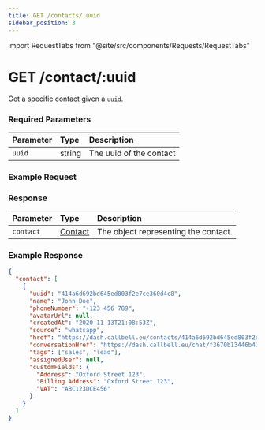 ```yaml
---
title: GET /contacts/:uuid
sidebar_position: 3
---
```


import RequestTabs from "@site/src/components/Requests/RequestTabs"

# GET /contact/:uuid

Get a specific contact given a `uuid`.

### Required Parameters

| Parameter | Type   | Description             |
| :-------- | :----- | :---------------------- |
| `uuid`    | string | The uuid of the contact |

### Example Request

<RequestTabs endpoint='contacts_api' request="get_contact"/>

### Response

| Parameter | Type                                           | Description                          |
| :-------- | :--------------------------------------------- | :----------------------------------- |
| `contact` | [Contact](/api/reference/object_types/contact) | The object representing the contact. |

### Example Response

```json title=response.json
{
  "contact": [
    {
      "uuid": "414a6d692bd645ed803f2e7ce360d4c8",
      "name": "John Doe",
      "phoneNumber": "+123 456 789",
      "avatarUrl": null,
      "createdAt": "2020-11-13T21:08:53Z",
      "source": "whatsapp",
      "href": "https://dash.callbell.eu/contacts/414a6d692bd645ed803f2e7ce360d4c8",
      "conversationHref": "https://dash.callbell.eu/chat/f3670b13446b412796238b1cd78899f9",
      "tags": ["sales", "lead"],
      "assignedUser": null,
      "customFields": {
        "Address": "Oxford Street 123",
        "Billing Address": "Oxford Street 123",
        "VAT": "ABC123DCE456"
      }
    }
  ]
}
```
